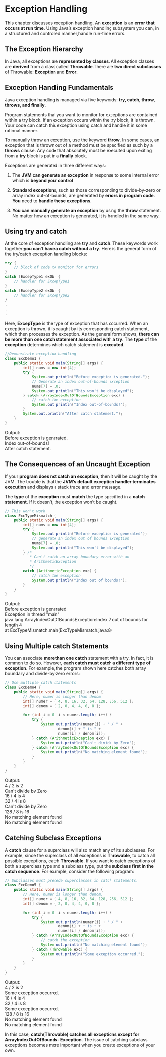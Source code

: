 # Exception Handling

This chapter discusses exception handling. An **exception** is an **error that occurs at run time**. Using Java’s exception handling subsystem you can, in a structured and controlled manner,handle run-time errors.

## The Exception Hierarchy

In Java, all exceptions are **represented by classes**. All exception classes are **derived** from a class called **Throwable**.There are **two direct subclasses** of Throwable: **Exception** and **Error**.

## Exception Handling Fundamentals

Java exception handling is managed via five keywords: **try, catch, throw, throws, and finally**.

Program statements that you want to monitor for exceptions are contained within a try block. If an exception occurs within the try block, it is thrown. Your code can catch this exception using catch and handle it in some rational manner.

To manually throw an exception, use the keyword **throw**. In some cases, an exception that is thrown out of a method must be specified as such by a **throws** clause. Any code that absolutely must be executed upon exiting from a **try** block is put in a **finally** block.

Exceptions are generated in three different ways:

1. The **JVM can generate an exception** in response to some internal error which is **beyond your control**

2. **Standard exceptions**, such as those corresponding to divide-by-zero or array index out-of-bounds, are generated by **errors in program code**. **You** need to **handle these exceptions**.

3. **You can manually generate an exception** by using the **throw** statement. No matter how an exception is generated, it is handled in the same way.

## Using try and catch

At the core of exception handling are **try** and **catch**. These keywords work together;**you can’t have a catch without a try**. Here is the general form of the try/catch exception handling blocks:

```Java
try {
    // block of code to monitor for errors
}
catch (ExcepType1 exOb) {
    // handler for ExcepType1
}
catch (ExcepType2 exOb) {
    // handler for ExcepType2
}
.
.
.
```

Here, **ExcepType** is the type of exception that has occurred. When an exception is thrown, it is caught by its corresponding catch statement, which then processes the exception. As the general form shows, **there can be more than one catch statement associated with a try**. The **type** of the **exception** determines which catch statement is **executed**.

```Java
//Demonstrate exception handling
class ExcDemo1 {
    public static void main(String[] args) {
        int[] nums = new int[4];
        try {
            System.out.println("Before exception is generated.");
            // Generate an index out-of-bounds exception
            nums[7] = 10;
            System.out.println("This won't be displayed");
        } catch (ArrayIndexOutOfBoundsException exc) {
            // catch the exception
            System.out.println("Index out-of-bounds!");
        }
        System.out.println("After catch statement.");
    }
}
```

Output:\
Before exception is generated.\
Index out-of-bounds!\
After catch statement.

## The Consequences of an Uncaught Exception

If your **program does not catch an exception**, then it will be caught by the JVM. The trouble is that the **JVM’s default exception handler terminates execution** and displays a stack trace and error message.

The **type** of the **exception** must **match** the type specified in a **catch statement**. If it doesn’t, the exception won’t be caught.

```Java
// This won't work
class ExcTypeMismatch {
    public static void main(String[] args) {
        int[] nums = new int[4];
        try {
            System.out.println("Before exception is generated");
            // generate an index out of bounds exception
            nums[7] = 10;
            System.out.println("This won't be displayed");
        } /*
           * Can't catch an array boundary error with an
           * ArithmeticException
           */
        catch (ArithmeticException exc) {
            // catch the exception
            System.out.println("Index out of bounds!");
        }
    }
}
```

Output:\
Before exception is generated\
Exception in thread "main" java.lang.ArrayIndexOutOfBoundsException:Index 7 out of bounds for length 4\
at ExcTypeMismatch.main(ExcTypeMismatch.java:8)

## Using Multiple catch Statements

You can associate **more than one catch** statement with a try. In fact, it is common to do so. However, **each catch must catch a different type of exception**. For example, the program shown here catches both array boundary and divide-by-zero errors:

```Java
// Use multiple catch statements
class ExcDemo4 {
    public static void main(String[] args) {
        // Here, numer is longer than denom
        int[] numer = { 4, 8, 16, 32, 64, 128, 256, 512 };
        int[] denom = { 2, 0, 4, 4, 0, 8 };

        for (int i = 0; i < numer.length; i++) {
            try {
                System.out.println(numer[i] + " / " +
                        denom[i] + " is " +
                        numer[i] / denom[i]);
            } catch (ArithmeticException exc) {
                System.out.println("Can't divide by Zero");
            } catch (ArrayIndexOutOfBoundsException exc) {
                System.out.println("No matching element found");
            }
        }
    }
}
```

Output:\
4 / 2 is 2\
Can't divide by Zero\
16 / 4 is 4\
32 / 4 is 8\
Can't divide by Zero\
128 / 8 is 16\
No matching element found\
No matching element found

## Catching Subclass Exceptions

A **catch** clause for a superclass will also match any of its subclasses. For example, since the superclass of all exceptions is **Throwable**, to catch all possible exceptions, catch **Throwable**. If you want to catch exceptions of both a superclass type and a subclass type, put the **subclass first in the catch sequence**. For example, consider the following program:

```java
// Subclasses must precede superclasses in catch statements.
class ExcDemo5 {
    public static void main(String[] args) {
        // Here, numer is longer than denom.
        int[] numer = { 4, 8, 16, 32, 64, 128, 256, 512 };
        int[] denom = { 2, 0, 4, 4, 0, 8 };

        for (int i = 0; i < numer.length; i++) {
            try {
                System.out.println(numer[i] + " / " +
                        denom[i] + " is " +
                        numer[i] / denom[i]);
            } catch (ArrayIndexOutOfBoundsException exc) {
                // catch the exception
                System.out.println("No matching element found");
            } catch (Throwable exc) {
                System.out.println("Some exception occurred.");
            }
        }
    }
}
```

Output:\
4 / 2 is 2\
Some exception occurred.\
16 / 4 is 4\
32 / 4 is 8\
Some exception occurred.\
128 / 8 is 16\
No matching element found\
No matching element found

In this case, **catch(Throwable) catches all exceptions except for ArrayIndexOutOfBounds- Exception**. The issue of catching subclass exceptions becomes more important when you create exceptions of your own.
